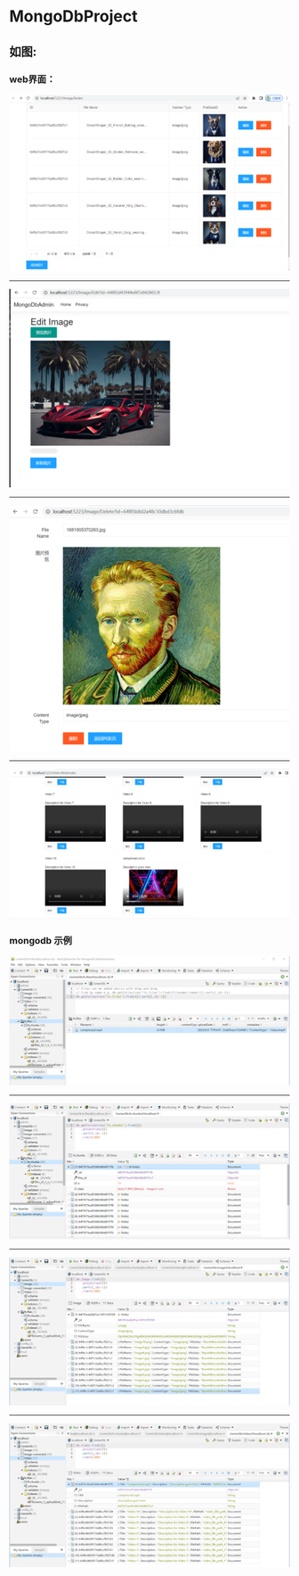 # MongoDbProject

##  如图:

### web界面：

![image](https://raw.githubusercontent.com/WuLex/UsefulPicture/main/mongodbimgs/mongodbwebimg%20(1).png)

-----------------------

![image](https://raw.githubusercontent.com/WuLex/UsefulPicture/main/mongodbimgs/mongodbwebimg%20(2).png)

-----------------------

![image](https://raw.githubusercontent.com/WuLex/UsefulPicture/main/mongodbimgs/mongodbwebimg%20(3).png)

-----------------------

![image](https://raw.githubusercontent.com/WuLex/UsefulPicture/main/mongodbimgs/mongodbwebvideo.png)

### mongodb 示例
![image](https://github.com/WuLex/UsefulPicture/blob/main/mongodbimgs/mongodbgridfs%20(1).png)

-----------------------

![image](https://github.com/WuLex/UsefulPicture/blob/main/mongodbimgs/mongodbgridfs%20(2).png)

-----------------------
![image](https://github.com/WuLex/UsefulPicture/blob/main/mongodbimgs/mongodbgridfs%20(3).png)

-----------------------
![image](https://github.com/WuLex/UsefulPicture/blob/main/mongodbimgs/mongodbgridfs%20(4).png)
